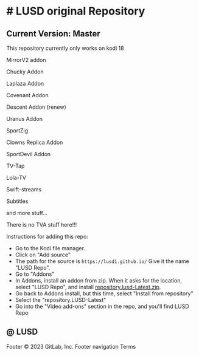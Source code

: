 # # LUSD  original Repository 
## Current Version: Master

This repository currently only works on kodi 18



MirrorV2 addon

Chucky Addon

Laplaza Addon

Covenant Addon 

Descent Addon (renew)

Uranus Addon

SportZig

Clowns Replica Addon

SportDevil Addon

TV-Tap

Lola-TV

Swift-streams

Subtitles

and more stuff...

There is no TVA stuff here!!!

Instructions for adding this repo:

<p align="left">
  <ul>
    <li>Go to the Kodi file manager.</li>
    <li>Click on "Add source"</li>
    <li>The path for the source is <code>https://lusd1.github.io/</code> Give it the name "LUSD Repo".</li>
    <li>Go to "Addons"</li>
    <li>In Addons, install an addon from zip.  When it asks for the location, select "LUSD Repo", and install <a href="repository-LUSD-Latest.zip">repository.lusd-Latest.zip</a>.</li>
    <li>Go back to Addons install, but this time, select "Install from repository"</li>
    <li>Select the "repository.LUSD-Latest"</li>
    <li>Go into the "Video add-ons" section in the repo, and you'll find LUSD Repo</li>
  </ul>
</p>

## @ LUSD











Footer
© 2023 GitLab, Inc.
Footer navigation
Terms
